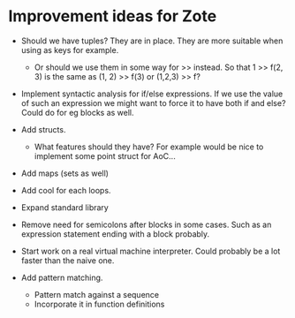 # Improvement ideas for Zote


* Should we have tuples? They are in place. They are more suitable when using as keys for example. 
  * Or should we use them in some way for >> instead. So that 1 >> f(2, 3) is the same as (1, 2) >> f(3) or (1,2,3) >> f? 

* Implement syntactic analysis for if/else expressions. If we use the value of such an expression we might want to force it to have both if and else? Could do for eg blocks as well.

* Add structs.
  * What features should they have? For example would be nice to implement some point struct for AoC...

* Add maps (sets as well)

* Add cool for each loops.

* Expand standard library

* Remove need for semicolons after blocks in some cases. Such as an expression statement ending with a block probably.

* Start work on a real virtual machine interpreter. Could probably be a lot faster than the naive one.

* Add pattern matching.
  * Pattern match against a sequence
  * Incorporate it in function definitions
  
